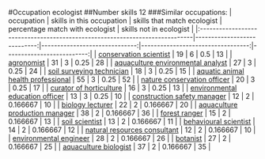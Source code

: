 #Occupation ecologist
##Number skills 12
###Similar occupations:
| occupation                                                                  |   skills in this occupation |   skills that match ecologist |   percentage match with ecologist |   skills not in ecologist |
|:----------------------------------------------------------------------------|----------------------------:|------------------------------:|----------------------------------:|--------------------------:|
| [conservation scientist](conservation_scientist.md)                         |                          19 |                             6 |                          0.5      |                        13 |
| [agronomist](agronomist.md)                                                 |                          31 |                             3 |                          0.25     |                        28 |
| [aquaculture environmental analyst](aquaculture_environmental_analyst.md)   |                          27 |                             3 |                          0.25     |                        24 |
| [soil surveying technician](soil_surveying_technician.md)                   |                          18 |                             3 |                          0.25     |                        15 |
| [aquatic animal health professional](aquatic_animal_health_professional.md) |                          55 |                             3 |                          0.25     |                        52 |
| [nature conservation officer](nature_conservation_officer.md)               |                          20 |                             3 |                          0.25     |                        17 |
| [curator of horticulture](curator_of_horticulture.md)                       |                          16 |                             3 |                          0.25     |                        13 |
| [environmental education officer](environmental_education_officer.md)       |                          13 |                             3 |                          0.25     |                        10 |
| [construction safety manager](construction_safety_manager.md)               |                          12 |                             2 |                          0.166667 |                        10 |
| [biology lecturer](biology_lecturer.md)                                     |                          22 |                             2 |                          0.166667 |                        20 |
| [aquaculture production manager](aquaculture_production_manager.md)         |                          38 |                             2 |                          0.166667 |                        36 |
| [forest ranger](forest_ranger.md)                                           |                          15 |                             2 |                          0.166667 |                        13 |
| [soil scientist](soil_scientist.md)                                         |                          13 |                             2 |                          0.166667 |                        11 |
| [behavioural scientist](behavioural_scientist.md)                           |                          14 |                             2 |                          0.166667 |                        12 |
| [natural resources consultant](natural_resources_consultant.md)             |                          12 |                             2 |                          0.166667 |                        10 |
| [environmental engineer](environmental_engineer.md)                         |                          28 |                             2 |                          0.166667 |                        26 |
| [botanist](botanist.md)                                                     |                          27 |                             2 |                          0.166667 |                        25 |
| [aquaculture biologist](aquaculture_biologist.md)                           |                          37 |                             2 |                          0.166667 |                        35 |
